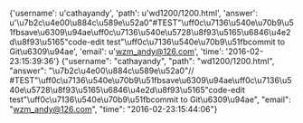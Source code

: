 {'username': u'cathayandy', 'path': u'wd1200/1200.html', 'answer': u'\u7b2c\u4e00\u884c\u589e\u52a0"#TEST"\uff0c\u7136\u540e\u70b9\u51fbsave\u6309\u94ae\uff0c\u7136\u540e\u5728\u8f93\u5165\u6846\u4e2d\u8f93\u5165"code-edit test"\uff0c\u7136\u540e\u70b9\u51fbcommit to Git\u6309\u94ae', 'email': u'wzm_andy@126.com', 'time': '2016-02-23:15:39:36'}
{"username": "cathayandy", "path": "wd1200/1200.html", "answer": "\u7b2c\u4e00\u884c\u589e\u52a0\"// #TEST\"\uff0c\u7136\u540e\u70b9\u51fbsave\u6309\u94ae\uff0c\u7136\u540e\u5728\u8f93\u5165\u6846\u4e2d\u8f93\u5165\"code-edit test\"\uff0c\u7136\u540e\u70b9\u51fbcommit to Git\u6309\u94ae", "email": "wzm_andy@126.com", "time": "2016-02-23:15:44:06"}